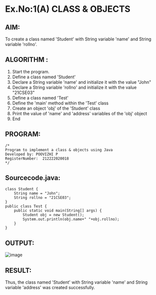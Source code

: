 # Ex.No:1(A) CLASS & OBJECTS

## AIM:
To create a class named 'Student' with String variable 'name' and String variable 'rollno'.

## ALGORITHM :
1.	Start the program.
2.	Define a class named 'Student'
3.	Declare a String variable 'name' and initialize it with the value "John"
4.	Declare a String variable 'rollno' and initialize it with the value "21CSE03"
5.	Define a class named 'Test'
6.	Define the 'main' method within the 'Test' class
7.	Create an object 'obj' of the 'Student' class
8.	Print the value of 'name' and 'address' variables of the 'obj' object
9.	End



## PROGRAM:
 ```
/*
Program to implement a class & objects using Java
Developed by: POOVIZHI P
RegisterNumber:  212222020018
*/
```

## Sourcecode.java:
```
class Student {
    String name = "John";
    String rollno = "21CSE03";
}
public class Test {
    public static void main(String[] args) {
        Student obj = new Student();
        System.out.println(obj.name+" "+obj.rollno);
    }
}
```

## OUTPUT:
![image](https://github.com/user-attachments/assets/0e6ad4bb-a96f-449f-94b0-418ac213b068)

## RESULT:
Thus, the class named 'Student' with String variable 'name' and String variable 'address' was created successfully.
